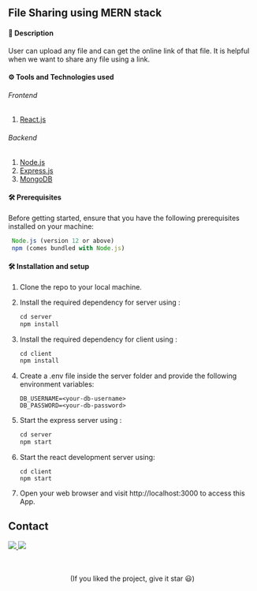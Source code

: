 ## <b>File Sharing using MERN stack</b>

#### 🧾 Description

User can upload any file and can get the online link of that file. It is helpful when we want to share any file using a link.

#### ⚙ Tools and Technologies used

###### Frontend

1. [React.js](https://reactjs.org/)

###### Backend

1. [Node.js](https://nodejs.org/en/)
2. [Express.js](https://expressjs.com/)
3. [MongoDB](https://www.mongodb.com/)

#### 🛠 Prerequisites

Before getting started, ensure that you have the following prerequisites installed on your machine:

   ```javascript
    Node.js (version 12 or above) 
    npm (comes bundled with Node.js)
   ```

#### 🛠 Installation and setup

1. Clone the repo to your local machine.
2. Install the required dependency for server using :

   ```javascript
   cd server
   npm install
   ```

3. Install the required dependency for client using :

   ```javascript
   cd client
   npm install
   ```

5. Create a .env file inside the server folder and provide the following environment variables:

   ```
   DB_USERNAME=<your-db-username>
   DB_PASSWORD=<your-db-password>

   ```

6. Start the express server using :

   ```javascript
   cd server
   npm start
   ```

7. Start the react development server using:

   ```javascrip
   cd client
   npm start
   ```

9. Open your web browser and visit http://localhost:3000 to access this App.


<!-- CONTACT -->

## Contact

<a target="_blank" href="https://www.linkedin.com/in/umang-sachdeva-66aa82220">
 <img src="https://img.shields.io/badge/linkedin-%230077B5.svg?&style=for-the-badge&logo=linkedin&logoColor=white" />
</a>
<a target="_blank" href="mailto:umang965454@gmail.com">
 <img src="https://img.shields.io/badge/gmail-D14836?&style=for-the-badge&logo=gmail&logoColor=white" />
</a>

<br>
<br>
<br>

<p align='center'>
(If you liked the project, give it star 😃)
</p>
